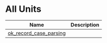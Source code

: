 # All Units


| Name | Description |
|---|---|
| [ok_record_case_parsing](ok_record_case_parsing.md) |   |

